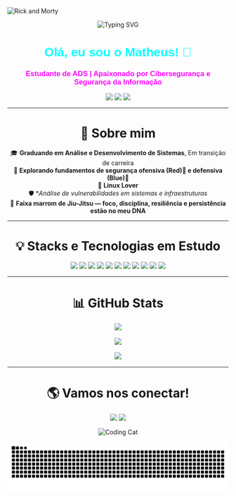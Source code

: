 
  <img src="https://i.postimg.cc/43zwDJgQ/Season-4-Episode-3-GIF-by-Rick-and-Morty.gif" alt="Rick and Morty" width="300"/>
</p>

<p align="center">
  <img src="https://readme-typing-svg.herokuapp.com?lines=Cybersecurity+Enthusiast;DevSecOps+em+aprendizado;Cloud+Security+em+foco;&center=true&width=800&height=50&color=00FFFF&size=24" alt="Typing SVG">
</p>

<h1 align="center" style="font-family: 'Orbitron', sans-serif; color: #00FFFF;">Olá, eu sou o Matheus! 👋</h1>
<h3 align="center" style="font-family: 'Orbitron', sans-serif; color: #FF00FF;">Estudante de ADS | Apaixonado por Cibersegurança e Segurança da Informação</h3>

<p align="center">
  <img src="https://img.shields.io/badge/Status-Aprendendo%20todos%20os%20dias-blue?style=for-the-badge&logo=codeforces" />
  <img src="https://img.shields.io/badge/Cybersecurity-Enthusiast-purple?style=for-the-badge&logo=thealgorithms" />
  <img src="https://img.shields.io/badge/Trilha-DevSecOps%20e%20Cloud-informational?style=for-the-badge&logo=cloudflare" />
</p>

---

<div align="center">
  
# 🌟 Sobre mim  

🎓 **Graduando em Análise e Desenvolvimento de Sistemas**, Em transição de carreira  
🔐 **Explorando fundamentos de segurança ofensiva (Red)🔴 e defensiva (Blue)🔵**  
🐧 **Linux Lover**  
🛡️ **Análise de vulnerabilidades em sistemas e infraestruturas*  
🥋 **Faixa marrom de Jiu-Jitsu — foco, disciplina, resiliência e persistência estão no meu DNA**  

</div>

---

<div align="center">
  
# 💡 Stacks e Tecnologias em Estudo  

</div>

<p align="center">
  <img src="https://img.shields.io/badge/Code-JavaScript-informational?style=flat&logo=javascript&color=F7DF1E" />
  <img src="https://img.shields.io/badge/Language-Python-informational?style=flat&logo=python&color=3776AB" />
  <img src="https://img.shields.io/badge/Shell-Bash-informational?style=flat&logo=gnu-bash&color=4EAA25" />
  <img src="https://img.shields.io/badge/Platform-AWS-informational?style=flat&logo=amazonaws&color=FF9900" />
  <img src="https://img.shields.io/badge/Platform-Azure-informational?style=flat&logo=microsoftazure&color=0078D4" />
  <img src="https://img.shields.io/badge/CI/CD-GitHub%20Actions-informational?style=flat&logo=githubactions&color=2088FF" />
  <img src="https://img.shields.io/badge/Security-Fundamentos-informational?style=flat&logo=linux&color=FCC624" />
  <img src="https://img.shields.io/badge/Tools-Docker-informational?style=flat&logo=docker&color=2496ED" />
  <img src="https://img.shields.io/badge/Learning-DevSecOps%20Basics-informational?style=flat&logo=probot&color=purple" />
  <img src="https://img.shields.io/badge/Platform-HackTheBox-informational?style=flat&logo=hackthebox&color=9FEF00" />
  <img src="https://img.shields.io/badge/Platform-TryHackMe-informational?style=flat&logo=tryhackme&color=212C42" />
</p>

---

<div align="center">
  
# 📊 GitHub Stats  

</div>

<p align="center">
  <img src="https://github-readme-stats.vercel.app/api?username=matheuslimabjj&show_icons=true&theme=radical&hide_border=true" />
</p>

<p align="center">
  <img src="https://github-readme-stats.vercel.app/api/top-langs?username=matheuslimabjj&layout=compact&theme=radical&hide_border=true" />
</p>

<p align="center">
  <img src="https://github-readme-streak-stats.herokuapp.com/?user=matheuslimabjj&theme=radical&hide_border=true" />
</p>

---

<div align="center">
  
# 🌎 Vamos nos conectar!  

</div>

<p align="center">
  <a href="mailto:mfolima.dev@gmail.com"><img src="https://img.shields.io/badge/Email-mfolima.dev@gmail.com-red?style=for-the-badge&logo=gmail"></a>
  <a href="https://www.linkedin.com/in/matheus-lima-91a221334/"><img src="https://img.shields.io/badge/LinkedIn-Connect-blue?style=for-the-badge&logo=linkedin"></a>
</p>

<p align="center">
  <img src="https://i.postimg.cc/sx8pB8z2/Cat-Working-Hard-GIF.gif" alt="Coding Cat" width="300"/>
</p>

<picture align="center">
  <source media="(prefers-color-scheme: dark)" srcset="https://raw.githubusercontent.com/Matheuslimabjj/Matheuslimabjj/output/github-contribution-grid-snake-dark.svg">
  <source media="(prefers-color-scheme: light)" srcset="https://raw.githubusercontent.com/Matheuslimabjj/Matheuslimabjj/output/github-contribution-grid-snake-light.svg">
  <img align="center" alt="GitHub contribution grid snake animation" src="https://raw.githubusercontent.com/Matheuslimabjj/Matheuslimabjj/output/github-contribution-grid-snake-dark.svg">
</picture>
